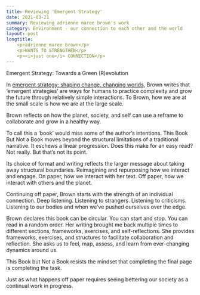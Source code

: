 ```yaml
---
title: Reviewing 'Emergent Strategy'
date: 2021-03-21
summary: Reviewing adrienne maree brown's work
category: Environment - our connection to each other and the world
layout: post
longtitle:     
    <p>adrienne maree brown</p> 
    <p>WANTS TO STRENGTHEN</p>
    <p><i>just one</i> CONNECTION</p>
---
```


Emergent Strategy: Towards a Green (R)evolution

In [emergent strategy: shaping change, changing worlds](https://www.amazon.com/dp/B06XFP9MMC/ref=dp-kindle-redirect?_encoding=UTF8&btkr=1), Brown writes that ‘emergent strategies’ are ways for humans to practice complexity and grow the future through relatively simple interactions. To Brown, how we are at the small scale is how we are at the large scale.

Brown reflects on how the planet, society, and self can use a reframe to collaborate and grow in a healthy way.

To call this a ‘book’ would miss some of the author’s intentions. This Book But Not a Book moves beyond the structural limitations of a traditional narrative. It eschews a linear progression. Does this make for an easy read? Not really. But that’s not its point.

Its choice of format and writing reflects the larger message about taking away structural boundaries. Reimagining and repurposing how we interact and engage. On paper, how we interact with her text. Off paper, how we interact with others and the planet.

Continuing off paper, Brown starts with the strength of an individual connection. Deep listening. Listening to strangers. Listening to criticisms. Listening to our bodies and when we’ve pushed ourselves over the edge.

Brown declares this book can be circular. You can start and stop. You can read in a random order. Her writing brought me back multiple times to different sections, frameworks, exercises, and self-reflections. She provides frameworks, exercises, and structures to facilitate collaboration and reflection. She asks us to feel, map, assess, and learn from ever-changing dynamics around us.

This Book but Not a Book resists the mindset that completing the final page is completing the task. 

Just as what happens off paper requires seeing bettering our society as a continual work in progress.